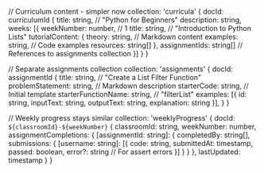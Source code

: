 // Curriculum content - simpler now
collection: 'curricula' {
  docId: curriculumId {
    title: string,        // "Python for Beginners"
    description: string,
    weeks: [{
      weekNumber: number, // 1
      title: string,      // "Introduction to Python Lists"
      tutorialContent: {
        theory: string,   // Markdown content
        examples: string, // Code examples
        resources: string[]
      },
      assignmentIds: string[]  // References to assignments collection
    }]
  }
}

// Separate assignments collection
collection: 'assignments' {
  docId: assignmentId {
    title: string,        // "Create a List Filter Function"
    problemStatement: string,  // Markdown description
    starterCode: string,      // Initial template
    starterFunctionName: string,  // "filterList"
    examples: [{
      id: string,
      inputText: string,
      outputText: string,
      explanation: string
    }],
  }
}

// Weekly progress stays similar
collection: 'weeklyProgress' {
  docId: `${classroomId}-${weekNumber}` {
    classroomId: string,
    weekNumber: number,
    assignmentCompletions: {
      [assignmentId: string]: {
        completedBy: string[],
        submissions: {
          [username: string]: [{
            code: string,
            submittedAt: timestamp,
            passed: boolean,
            error?: string     // For assert errors
          }]
        }
      }
    },
    lastUpdated: timestamp
  }
}